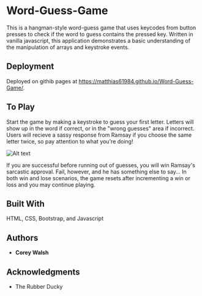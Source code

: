 # Word-Guess-Game

This is a hangman-style word-guess game that uses keycodes from button presses to check if the word to guess contains the pressed key. Written in vanilla javascript, this application demonstrates a basic understanding of the manipulation of arrays and keystroke events. 

## Deployment

Deployed on githib pages at https://matthias61984.github.io/Word-Guess-Game/.

## To Play

Start the game by making a keystroke to guess your first letter. Letters will show up in the word if correct, or in the "wrong guesses" area if incorrect. Users will recieve a sassy response from Ramsay if you choose the same letter twice, so pay attention to what you're doing! 

![Alt text](../images/wordGuessScreenshot.png?raw=true "WordGuessScreenshot")

If you are successful before running out of guesses, you will win Ramsay's sarcastic approval. Fail, however, and he has something else to say... In both win and lose scenarios, the game resets after incrementing a win or loss and you may continue playing.

## Built With

HTML, CSS, Bootstrap, and Javascript

## Authors

* **Corey Walsh** 

## Acknowledgments

* The Rubber Ducky
